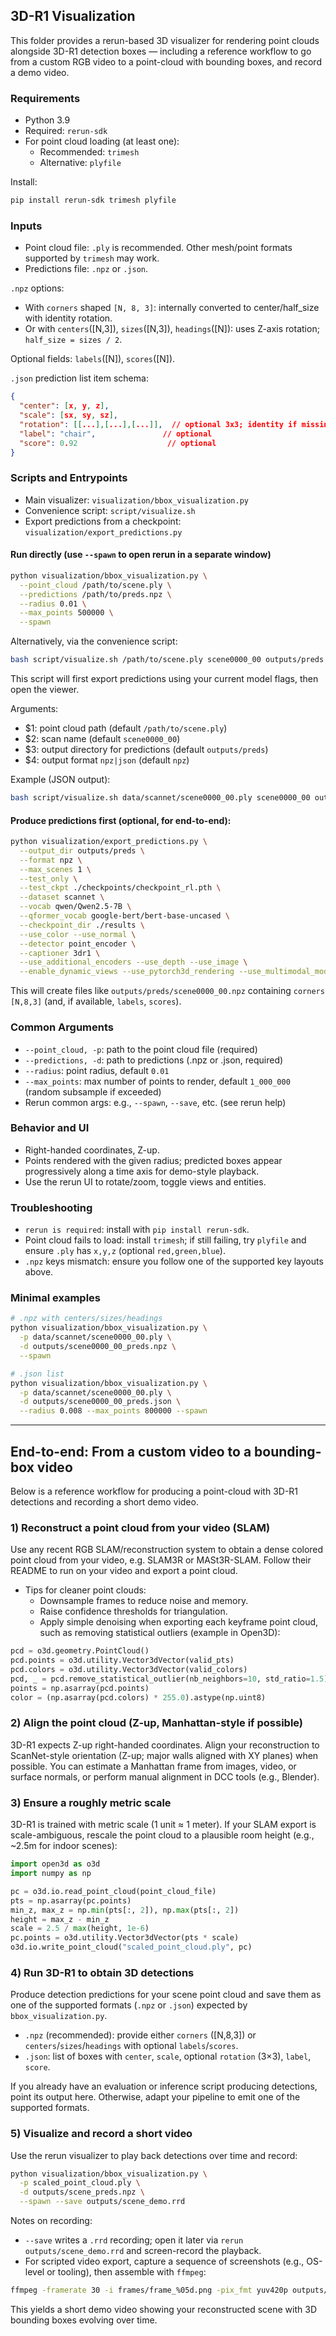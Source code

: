 ## 3D-R1 Visualization

This folder provides a rerun-based 3D visualizer for rendering point clouds alongside 3D-R1 detection boxes — including a reference workflow to go from a custom RGB video to a point-cloud with bounding boxes, and record a demo video.

### Requirements
- Python 3.9
- Required: `rerun-sdk`
- For point cloud loading (at least one):
  - Recommended: `trimesh`
  - Alternative: `plyfile`

Install:
```bash
pip install rerun-sdk trimesh plyfile
```

### Inputs
- Point cloud file: `.ply` is recommended. Other mesh/point formats supported by `trimesh` may work.
- Predictions file: `.npz` or `.json`.

`.npz` options:
- With `corners` shaped `[N, 8, 3]`: internally converted to center/half_size with identity rotation.
- Or with `centers`([N,3]), `sizes`([N,3]), `headings`([N]): uses Z-axis rotation; `half_size = sizes / 2`.

Optional fields: `labels`([N]), `scores`([N]).

`.json` prediction list item schema:
```json
{
  "center": [x, y, z],
  "scale": [sx, sy, sz],
  "rotation": [[...],[...],[...]],  // optional 3x3; identity if missing
  "label": "chair",               // optional
  "score": 0.92                    // optional
}
```

### Scripts and Entrypoints
- Main visualizer: `visualization/bbox_visualization.py`
- Convenience script: `script/visualize.sh`
- Export predictions from a checkpoint: `visualization/export_predictions.py`

#### Run directly (use `--spawn` to open rerun in a separate window)
```bash
python visualization/bbox_visualization.py \
  --point_cloud /path/to/scene.ply \
  --predictions /path/to/preds.npz \
  --radius 0.01 \
  --max_points 500000 \
  --spawn
```

Alternatively, via the convenience script:
```bash
bash script/visualize.sh /path/to/scene.ply scene0000_00 outputs/preds npz
```
This script will first export predictions using your current model flags, then open the viewer.

Arguments:
- $1: point cloud path (default `/path/to/scene.ply`)
- $2: scan name (default `scene0000_00`)
- $3: output directory for predictions (default `outputs/preds`)
- $4: output format `npz|json` (default `npz`)

Example (JSON output):
```bash
bash script/visualize.sh data/scannet/scene0000_00.ply scene0000_00 outputs/preds json
```

#### Produce predictions first (optional, for end-to-end):
```bash
python visualization/export_predictions.py \
  --output_dir outputs/preds \
  --format npz \
  --max_scenes 1 \
  --test_only \
  --test_ckpt ./checkpoints/checkpoint_rl.pth \
  --dataset scannet \
  --vocab qwen/Qwen2.5-7B \
  --qformer_vocab google-bert/bert-base-uncased \
  --checkpoint_dir ./results \
  --use_color --use_normal \
  --detector point_encoder \
  --captioner 3dr1 \
  --use_additional_encoders --use_depth --use_image \
  --enable_dynamic_views --use_pytorch3d_rendering --use_multimodal_model
```
This will create files like `outputs/preds/scene0000_00.npz` containing `corners` `[N,8,3]` (and, if available, `labels`, `scores`).

### Common Arguments
- `--point_cloud, -p`: path to the point cloud file (required)
- `--predictions, -d`: path to predictions (.npz or .json, required)
- `--radius`: point radius, default `0.01`
- `--max_points`: max number of points to render, default `1_000_000` (random subsample if exceeded)
- Rerun common args: e.g., `--spawn`, `--save`, etc. (see rerun help)

### Behavior and UI
- Right-handed coordinates, Z-up.
- Points rendered with the given radius; predicted boxes appear progressively along a time axis for demo-style playback.
- Use the rerun UI to rotate/zoom, toggle views and entities.

### Troubleshooting
- `rerun is required`: install with `pip install rerun-sdk`.
- Point cloud fails to load: install `trimesh`; if still failing, try `plyfile` and ensure `.ply` has `x,y,z` (optional `red,green,blue`).
- `.npz` keys mismatch: ensure you follow one of the supported key layouts above.

### Minimal examples
```bash
# .npz with centers/sizes/headings
python visualization/bbox_visualization.py \
  -p data/scannet/scene0000_00.ply \
  -d outputs/scene0000_00_preds.npz \
  --spawn
```

```bash
# .json list
python visualization/bbox_visualization.py \
  -p data/scannet/scene0000_00.ply \
  -d outputs/scene0000_00_preds.json \
  --radius 0.008 --max_points 800000 --spawn
```

---

## End-to-end: From a custom video to a bounding-box video

Below is a reference workflow for producing a point-cloud with 3D-R1 detections and recording a short demo video.

### 1) Reconstruct a point cloud from your video (SLAM)

Use any recent RGB SLAM/reconstruction system to obtain a dense colored point cloud from your video, e.g. SLAM3R or MASt3R-SLAM. Follow their README to run on your video and export a point cloud.

- Tips for cleaner point clouds:
  - Downsample frames to reduce noise and memory.
  - Raise confidence thresholds for triangulation.
  - Apply simple denoising when exporting each keyframe point cloud, such as removing statistical outliers (example in Open3D):

```python
pcd = o3d.geometry.PointCloud()
pcd.points = o3d.utility.Vector3dVector(valid_pts)
pcd.colors = o3d.utility.Vector3dVector(valid_colors)
pcd, _ = pcd.remove_statistical_outlier(nb_neighbors=10, std_ratio=1.5)
points = np.asarray(pcd.points)
color = (np.asarray(pcd.colors) * 255.0).astype(np.uint8)
```

### 2) Align the point cloud (Z-up, Manhattan-style if possible)

3D-R1 expects Z-up right-handed coordinates. Align your reconstruction to ScanNet-style orientation (Z-up; major walls aligned with XY planes) when possible. You can estimate a Manhattan frame from images, video, or surface normals, or perform manual alignment in DCC tools (e.g., Blender).

### 3) Ensure a roughly metric scale

3D-R1 is trained with metric scale (1 unit ≈ 1 meter). If your SLAM export is scale-ambiguous, rescale the point cloud to a plausible room height (e.g., ~2.5m for indoor scenes):

```python
import open3d as o3d
import numpy as np

pc = o3d.io.read_point_cloud(point_cloud_file)
pts = np.asarray(pc.points)
min_z, max_z = np.min(pts[:, 2]), np.max(pts[:, 2])
height = max_z - min_z
scale = 2.5 / max(height, 1e-6)
pc.points = o3d.utility.Vector3dVector(pts * scale)
o3d.io.write_point_cloud("scaled_point_cloud.ply", pc)
```

### 4) Run 3D-R1 to obtain 3D detections

Produce detection predictions for your scene point cloud and save them as one of the supported formats (`.npz` or `.json`) expected by `bbox_visualization.py`.

- `.npz` (recommended): provide either `corners` ([N,8,3]) or `centers`/`sizes`/`headings` with optional `labels`/`scores`.
- `.json`: list of boxes with `center`, `scale`, optional `rotation` (3×3), `label`, `score`.

If you already have an evaluation or inference script producing detections, point its output here. Otherwise, adapt your pipeline to emit one of the supported formats.

### 5) Visualize and record a short video

Use the rerun visualizer to play back detections over time and record:

```bash
python visualization/bbox_visualization.py \
  -p scaled_point_cloud.ply \
  -d outputs/scene_preds.npz \
  --spawn --save outputs/scene_demo.rrd
```

Notes on recording:
- `--save` writes a `.rrd` recording; open it later via `rerun outputs/scene_demo.rrd` and screen-record the playback.
- For scripted video export, capture a sequence of screenshots (e.g., OS-level or tooling), then assemble with `ffmpeg`:

```bash
ffmpeg -framerate 30 -i frames/frame_%05d.png -pix_fmt yuv420p outputs/scene_demo.mp4
```

This yields a short demo video showing your reconstructed scene with 3D bounding boxes evolving over time.


